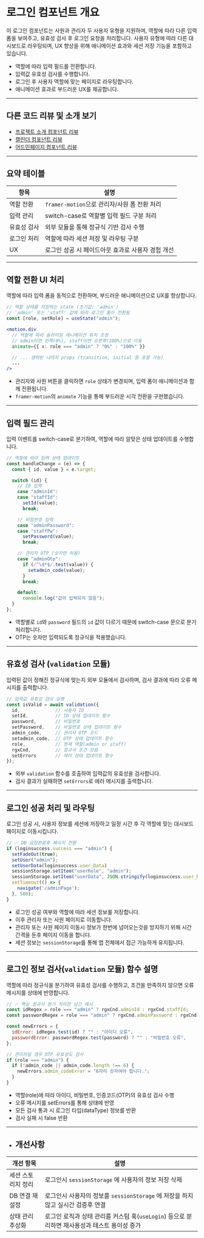 # 로그인 컴포넌트 개요

이 로그인 컴포넌트는 사원과 관리자 두 사용자 유형을 지원하며, 역할에 따라 다른 입력 폼을 보여주고, 
유효성 검사 후 로그인 요청을 처리합니다. 사용자 유형에 따라 다른 대시보드로 라우팅되며, 
UX 향상을 위해 애니메이션 효과와 세션 저장 기능을 포함하고 있습니다.


- 역할에 따라 입력 필드를 전환합니다.
- 입력값 유효성 검사를 수행합니다.
- 로그인 후 사용자 역할에 맞는 페이지로 라우팅합니다.
- 애니메이션 효과로 부드러운 UX를 제공합니다.

---

##  다른 코드 리뷰 및 소개 보기

- [프로젝트 소개 컴포넌트 리뷰](/README.md)
- [캘린더 컴포넌트 리뷰](./calender.md)
- [어드민페이지 컴포넌트 리뷰](./Code_Review/adminPage.md)

---

## 요약 테이블

| 항목     | 설명                                        |
|----------|---------------------------------------------|
| 역할 전환 |`framer-motion`으로 관리자/사원 폼 전환 처리  |
| 입력 관리 | switch-case로 역할별 입력 필드 구분 처리      |
| 유효성 검사 | 외부 모듈을 통해 정규식 기반 검사 수행            |
| 로그인 처리 | 역할에 따라 세션 저장 및 라우팅 구분             |
| UX       | 로그인 성공 시 페이드아웃 효과로 사용자 경험 개선 |

---

## 역할 전환 UI 처리

역할에 따라 입력 폼을 동적으로 전환하며, 부드러운 애니메이션으로 UX를 향상합니다.

```jsx
// 역할 상태를 저장하는 state (초기값: 'admin')
// 'admin' 또는 'staff' 값에 따라 로그인 폼이 전환됨
const [role, setRole] = useState("admin");

<motion.div
  // 역할에 따라 슬라이딩 애니메이션 위치 조정
  // admin이면 왼쪽(0%), staff이면 오른쪽(100%)으로 이동
  animate={{ x: role === "admin" ? "0%" : "100%" }}

  // ... 생략된 나머지 props (transition, initial 등 포함 가능)
  ...
/>
```

- 관리자와 사원 버튼을 클릭하면 `role` 상태가 변경되며, 입력 폼이 애니메이션과 함께 전환됩니다.
- `framer-motion`의 `animate` 기능을 통해 부드러운 시각 전환을 구현했습니다.

---

## 입력 필드 관리

입력 이벤트를 switch-case로 분기하여, 역할에 따라 알맞은 상태 업데이트를 수행합니다.

```js
// 역할에 따라 입력 상태 업데이트
const handleChange = (e) => {
  const { id, value } = e.target;

  switch (id) {
    // ID 입력
    case "adminId":
    case "staffId":
      setId(value);
      break;

    // 비밀번호 입력
    case "adminPassword":
    case "staffPw":
      setPassword(value);
      break;

    // 관리자 OTP (숫자만 허용)
    case "adminOtp":
      if (/^\d*$/.test(value)) {
        setadmin_code(value);
      }
      break;

    default:
      console.log("값이 입력되지 않음");
  }
};

```

- 역할별로 `id`와 `password` 필드의 `id` 값이 다르기 때문에 switch-case 문으로 분기 처리합니다.
- OTP는 숫자만 입력되도록 정규식을 적용했습니다.

---

## 유효성 검사 (`validation` 모듈)

입력된 값이 정해진 정규식에 맞는지 외부 모듈에서 검사하며, 검사 결과에 따라 오류 메시지를 출력합니다.

```js
// 입력값 유효성 검사 실행
const isValid = await validation({
  id,             // 사용자 ID
  setId,          // ID 상태 업데이트 함수
  password,       // 비밀번호
  setPassword,    // 비밀번호 상태 업데이트 함수
  admin_code,     // 관리자 OTP 코드
  setadmin_code,  // OTP 상태 업데이트 함수
  role,           // 현재 역할(admin or staff)
  rgxCnd,         // 정규식 조건 모음
  setErrors       // 에러 상태 업데이트 함수
});
```

- 외부 `validation` 함수를 호출하여 입력값의 유효성을 검사합니다.
- 검사 결과가 실패하면 `setErrors`로 에러 메시지를 출력합니다.

---

## 로그인 성공 처리 및 라우팅

로그인 성공 시, 사용자 정보를 세션에 저장하고 일정 시간 후 각 역할에 맞는 대시보드 페이지로 이동시킵니다.

```js
// ✅ DB 요청완료후 페이지 전환
if (loginsuccess.success === "admin") {
  setFadeOut(true);
  setUser("admin");
  setUserData(loginsuccess.user_Data)
  sessionStorage.setItem("userRole", "admin");
  sessionStorage.setItem("userData", JSON.stringify(loginsuccess.user_Data));
  setTimeout(() => {
    navigate('/adminPage');
  }, 500);
}
```

- 로그인 성공 여부와 역할에 따라 세션 정보를 저장합니다.
- 이후 관리자 또는 사원 페이지로 이동합니다.
- 관리자 또는 사원 페이지 이동시 정보가 한번에 넘어오는것을 방지하기 위해 시간 간격을 둔후 페이지 이동을 합니다.
- 세션 정보는 `sessionStorage`를 통해 앱 전체에서 접근 가능하게 유지됩니다.

---

## 로그인 정보 검사(`validation` 모듈) 함수 설명

역할에 따라 정규식을 분기하여 유효성 검사를 수행하고, 조건을 만족하지 않으면 오류 메시지를 상태에 반영합니다.

```js
// ✅ 핵심 정규식 분기 처리만 남긴 예시
const idRegex = role === "admin" ? rgxCnd.adminId : rgxCnd.staffId;
const passwordRegex = role === "admin" ? rgxCnd.adminPassword : rgxCnd.staffPw;

const newErrors = {
  idError: idRegex.test(id) ? "" : "아이디 오류",
  passwordError: passwordRegex.test(password) ? "" : "비밀번호 오류",
};

// 관리자일 경우 OTP 유효성도 검사
if (role === "admin") {
  if (!admin_code || admin_code.length !== 6) {
    newErrors.admin_codeError = "6자리 숫자여야 합니다.";
  }
}
```
- 역할(role)에 따라 아이디, 비밀번호, 인증코드(OTP)의 유효성 검사 수행
- 오류 메시지를 setErrors를 통해 상태에 반영
- 모든 검사 통과 시 로그인 타입(dataType) 정보를 반환
- 검사 실패 시 false 반환

---


- ##  개선사항

| 개선 항목                | 설명                                                      |
|------------------------|---------------------------------------------------------|
| 세션 스토리지 정리       | 로그인시 `sessionStorage` 에 사용자의 정보 저장 삭제|
| DB 연결 재설정           | 로그인시 사용자의 정보를  `sessionStorage` 에 저장을 하지않고 실시간 검증후 연결  |
| 상태 관리 추상화         | 로그인 로직과 상태 관리를 커스텀 훅(`useLogin`) 등으로 분리하면 재사용성과 테스트 용이성 증가 |

